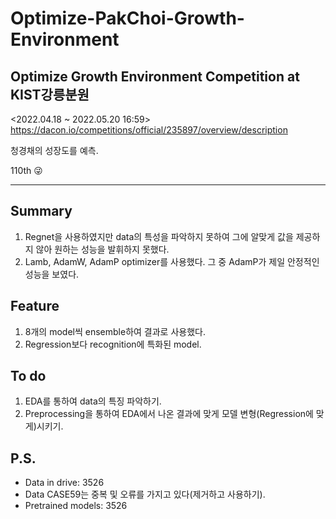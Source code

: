 # Optimize-PakChoi-Growth-Environment
## Optimize Growth Environment Competition at KIST강릉분원

<2022.04.18 ~ 2022.05.20 16:59>
https://dacon.io/competitions/official/235897/overview/description

청경채의 성장도를 예측.

110th 😜
***
## Summary
1. Regnet을 사용하였지만 data의 특성을 파악하지 못하여 그에 알맞게 값을 제공하지 않아 원하는 성능을 발휘하지 못했다.
2. Lamb, AdamW, AdamP optimizer를 사용했다. 그 중 AdamP가 제일 안정적인 성능을 보였다.


## Feature
1. 8개의 model씩 ensemble하여 결과로 사용했다.
2. Regression보다 recognition에 특화된 model.

## To do
1. EDA를 통하여 data의 특징 파악하기.
2. Preprocessing을 통하여 EDA에서 나온 결과에 맞게 모델 변형(Regression에 맞게)시키기.

## P.S.
- Data in drive: 3526
- Data CASE59는 중복 및 오류를 가지고 있다(제거하고 사용하기).
- Pretrained models: 3526